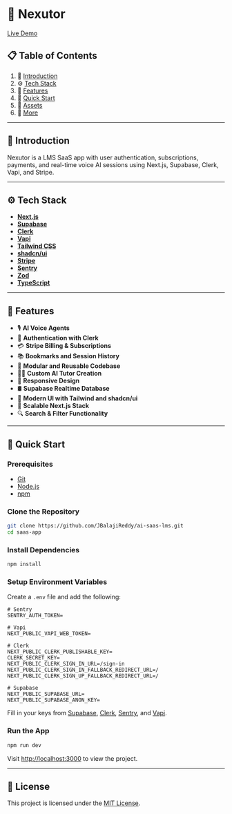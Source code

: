 # 📘 Nexutor

[Live Demo](https://ai-saas-lms.vercel.app/)

## 📋 Table of Contents

1. 🤖 [Introduction](#introduction)
2. ⚙️ [Tech Stack](#tech-stack)
3. 🔋 [Features](#features)
4. 🤸 [Quick Start](#quick-start)
5. 🔗 [Assets](#assets)
6. 🚀 [More](#more)


---

## 🤖 Introduction

Nexutor is a LMS SaaS app with user authentication, subscriptions, payments, and real-time voice AI sessions using Next.js, Supabase, Clerk, Vapi, and Stripe.

---

## ⚙️ Tech Stack

* **[Next.js](https://nextjs.org/)**
* **[Supabase](https://supabase.com/)**
* **[Clerk](https://jsm.dev/converso-clerk)**
* **[Vapi](https://jsm.dev/converso-vapi)**
* **[Tailwind CSS](https://tailwindcss.com/)**
* **[shadcn/ui](https://ui.shadcn.com/)**
* **[Stripe](https://stripe.com/)**
* **[Sentry](https://jsm.dev/converso-sentry)**
* **[Zod](https://zod.dev/)**
* **[TypeScript](https://www.typescriptlang.org/)**

---

## 🔋 Features

* 🎙️ **AI Voice Agents**
* 🔐 **Authentication with Clerk**
* 💳 **Stripe Billing & Subscriptions**
* 📚 **Bookmarks and Session History**
* 🧩 **Modular and Reusable Codebase**
* 👨‍🏫 **Custom AI Tutor Creation**
* 📱 **Responsive Design**
* 🛢️ **Supabase Realtime Database**
* 🎨 **Modern UI with Tailwind and shadcn/ui**
* 🚀 **Scalable Next.js Stack**
* 🔍 **Search & Filter Functionality**

---

## 🤸 Quick Start

### Prerequisites

* [Git](https://git-scm.com/)
* [Node.js](https://nodejs.org/en)
* [npm](https://www.npmjs.com/)

### Clone the Repository

```bash
git clone https://github.com/JBalajiReddy/ai-saas-lms.git
cd saas-app
```

### Install Dependencies

```bash
npm install
```

### Setup Environment Variables

Create a `.env` file and add the following:

```env
# Sentry
SENTRY_AUTH_TOKEN=

# Vapi
NEXT_PUBLIC_VAPI_WEB_TOKEN=

# Clerk
NEXT_PUBLIC_CLERK_PUBLISHABLE_KEY=
CLERK_SECRET_KEY=
NEXT_PUBLIC_CLERK_SIGN_IN_URL=/sign-in
NEXT_PUBLIC_CLERK_SIGN_IN_FALLBACK_REDIRECT_URL=/
NEXT_PUBLIC_CLERK_SIGN_UP_FALLBACK_REDIRECT_URL=/

# Supabase
NEXT_PUBLIC_SUPABASE_URL=
NEXT_PUBLIC_SUPABASE_ANON_KEY=
```

Fill in your keys from [Supabase](https://supabase.com/dashboard), [Clerk](https://clerk.com/), [Sentry](https://sentry.io/), and [Vapi](https://vapi.ai/).

### Run the App

```bash
npm run dev
```

Visit [http://localhost:3000](http://localhost:3000) to view the project.

---

## 🪪 License

This project is licensed under the [MIT License](LICENSE).

